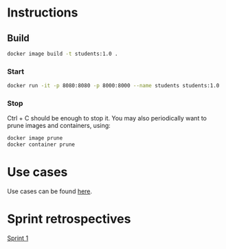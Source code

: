 # Instructions

## Build

```bash
docker image build -t students:1.0 .
```

### Start

```bash
docker run -it -p 8080:8080 -p 8000:8000 --name students students:1.0
```

### Stop

Ctrl + C should be enough to stop it. You may also periodically want to prune images and containers, using:

```bash
docker image prune
docker container prune
```

# Use cases

Use cases can be found [here](../use_cases/sprint1.md).

# Sprint retrospectives

[Sprint 1](../student_retrospective/sprint1.pptx)